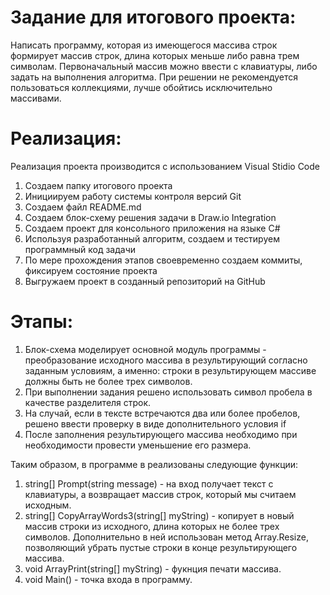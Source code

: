# Задание для итогового проекта:
Написать программу, которая из имеющегося массива строк формирует массив строк, длина которых меньше либо равна трем символам. Первоначальный массив можно ввести с клавиатуры, либо задать на выполнения алгоритма. При решении не рекомендуется пользоваться коллекциями, лучше обойтись исключительно массивами.
# Реализация:
Реализация проекта производится с использованием Visual Stidio Code
1. Создаем папку итогового проекта
2. Инициируем работу системы контроля версий Git
3. Создаем файл README.md
4. Создаем блок-схему решения задачи в Draw.io Integration
5. Создаем проект для консольного приложения на языке C#
6. Используя разработанный алгоритм, создаем и тестируем программный код задачи
7. По мере прохождения этапов своевременно создаем коммиты, фиксируем состояние проекта
8. Выгружаем проект в созданный репозиторий на GitHub

# Этапы:
1. Блок-схема моделирует основной модуль программы - преобразование исходного массива в результирующий согласно заданным условиям, а именно: строки в результирующем массиве должны быть не более трех символов.
2. При выполнении задания решено использовать символ пробела в качестве разделителя строк.
3. На случай, если в тексте встречаются два или более пробелов, решено ввести проверку в виде дополнительного условия if
4. После заполнения результирующего массива необходимо при необходимости провести уменьшение его размера.

Таким образом, в программе в реализованы следующие функции:
1. string[] Prompt(string message) - на вход получает текст с клавиатуры, а возвращает массив строк, который мы считаем исходным.
2. string[] CopyArrayWords3(string[] myString) - копирует в новый массив строки из исходного, длина которых не более трех символов. Дополнительно в ней использован метод Array.Resize, позволяющий убрать пустые строки в конце результирующего массива.
3. void ArrayPrint(string[] myString) - фукнция печати массива.
4. void Main() -  точка входа в программу.

